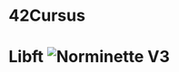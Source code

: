# 42Cursus
# Libft ![Norminette V3](https://github.com/JuanSaldana1/42Cursus/workflows/norminette/badge.svg)
